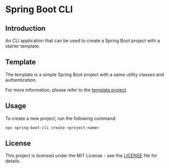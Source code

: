 # Spring Boot CLI

## Introduction
An CLI application that can be used to create a Spring Boot project with a starter template.

## Template
The template is a simple Spring Boot project with a same utility classes and authentication.

For more information, please refer to the [template project](https://github.com/theapplegeek/Spring-Boot-Starter.git).

## Usage
To create a new project, run the following command:
```shell
npx spring-boot-cli create <project-name>
```

## License
This project is licensed under the MIT License - see the [LICENSE](LICENSE.md) file for details.
